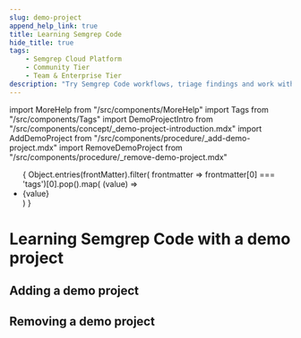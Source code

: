 ```yaml
---
slug: demo-project 
append_help_link: true
title: Learning Semgrep Code 
hide_title: true
tags:
    - Semgrep Cloud Platform
    - Community Tier
    - Team & Enterprise Tier
description: "Try Semgrep Code workflows, triage findings and work with rules and rulesets without any setup necessary. See what Semgrep detects in OWASP Juice Shop."
---
```


import MoreHelp from "/src/components/MoreHelp"
import Tags from "/src/components/Tags"
import DemoProjectIntro from "/src/components/concept/_demo-project-introduction.mdx"
import AddDemoProject from "/src/components/procedure/_add-demo-project.mdx"
import RemoveDemoProject from "/src/components/procedure/_remove-demo-project.mdx"

<ul id="tag__badge-list">
{
Object.entries(frontMatter).filter(
    frontmatter => frontmatter[0] === 'tags')[0].pop().map(
    (value) => <li class='tag__badge-item'>{value}</li> )
}
</ul>

# Learning Semgrep Code with a demo project

<DemoProjectIntro />

## Adding a demo project

<AddDemoProject />

## Removing a demo project

<RemoveDemoProject />

<MoreHelp />
